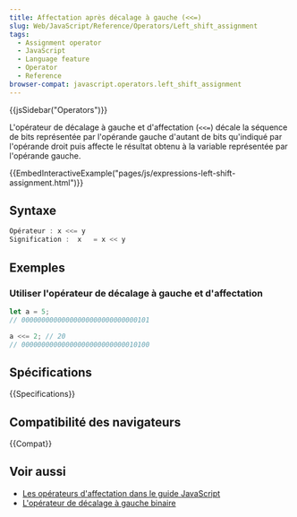 ```yaml
---
title: Affectation après décalage à gauche (<<=)
slug: Web/JavaScript/Reference/Operators/Left_shift_assignment
tags:
  - Assignment operator
  - JavaScript
  - Language feature
  - Operator
  - Reference
browser-compat: javascript.operators.left_shift_assignment
---
```

{{jsSidebar("Operators")}}

L'opérateur de décalage à gauche et d'affectation (`<<=`) décale la séquence de bits représentée par l'opérande gauche d'autant de bits qu'indiqué par l'opérande droit puis affecte le résultat obtenu à la variable représentée par l'opérande gauche.

{{EmbedInteractiveExample("pages/js/expressions-left-shift-assignment.html")}}

## Syntaxe

```js
Opérateur : x <<= y
Signification :  x   = x << y
```

## Exemples

### Utiliser l'opérateur de décalage à gauche et d'affectation

```js
let a = 5;
// 00000000000000000000000000000101

a <<= 2; // 20
// 00000000000000000000000000010100
```

## Spécifications

{{Specifications}}

## Compatibilité des navigateurs

{{Compat}}

## Voir aussi

- [Les opérateurs d'affectation dans le guide JavaScript](/fr/docs/Web/JavaScript/Guide/Expressions_and_Operators#assignment)
- [L'opérateur de décalage à gauche binaire](/fr/docs/Web/JavaScript/Reference/Operators/Left_shift)
